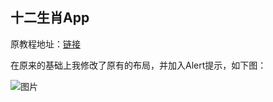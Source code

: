 ## 十二生肖App

原教程地址：[链接](http://www.imooc.com/video/3386)

在原来的基础上我修改了原有的布局，并加入Alert提示，如下图：

![图片](http://images.helloarron.com/ChineseZodiac.gif)